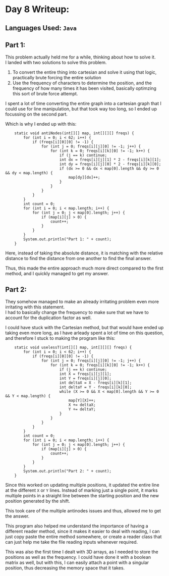 # Day 8 Writeup:
## Languages Used: `Java`
## Part 1:
This problem actually held me for a while, thinking about how to solve it.<br>
I landed with two solutions to solve this problem.
1. To convert the entire thing into cartesian and solve it using that logic, practically brute forcing the entire solution
2.  Use the frequency of characters to determine the position, and the frequency of how many times it has been visited, basically optimzing this sort of brute force attempt.

I spent a lot of time converting the entire graph into a cartesian graph that I could use for line manipulation, but that took way too long, so I ended up focussing on the second part.

Which is why I ended up with this:
```
    static void antiNodes(int[][] map, int[][][] freqs) {
        for (int i = 0; i < 62; i++) {
            if (freqs[i][0][0] != -1) {
                for (int j = 0; freqs[i][j][0] != -1; j++) {
                    for (int k = 0; freqs[i][k][0] != -1; k++) {
                        if (j == k) continue;
                        int dx = freqs[i][j][1] * 2 - freqs[i][k][1];
                        int dy = freqs[i][j][0] * 2 - freqs[i][k][0];
                        if (dx >= 0 && dx < map[0].length && dy >= 0 && dy < map.length) {
                            map[dy][dx]++;
                        }
                    }
                }
            }
        }
        int count = 0;
        for (int i = 0; i < map.length; i++) {
            for (int j = 0; j < map[0].length; j++) {
                if (map[i][j] > 0) {
                    count++;
                }
            }
        }
        System.out.println("Part 1: " + count);
    }
```
Here, instead of taking the absolute distance, it is matching with the relative distance to find the distance from one another to find the final answer.

Thus, this made the entire approach much more direct compared to the first method, and I quickly managed to get my answer.

## Part 2:
They somehow managed to make an already irritating problem even more irritating with this statement.<br>
I had to basically change the frequency to make sure that we have to account for the duplication factor as well.

I could have stuck with the Cartesian method, but that would have ended up taking even more long, as I have arleady spent a lot of time on this question, and therefore I stuck to making the program like this:
```
    static void uselessT(int[][] map, int[][][] freqs) {
        for (int i = 0; i < 62; i++) {
            if (freqs[i][0][0] != -1) {
                for (int j = 0; freqs[i][j][0] != -1; j++) {
                    for (int k = 0; freqs[i][k][0] != -1; k++) {
                        if (j == k) continue;
                        int X = freqs[i][j][1];
                        int Y = freqs[i][j][0];
                        int deltaX = X - freqs[i][k][1];
                        int deltaY = Y - freqs[i][k][0];
                        while (X >= 0 && X < map[0].length && Y >= 0 && Y < map.length) {
                            map[Y][X]++;
                            X += deltaX;
                            Y += deltaY;
                        }
                    }
                }
            }
        }
        int count = 0;
        for (int i = 0; i < map.length; i++) {
            for (int j = 0; j < map[0].length; j++) {
                if (map[i][j] > 0) {
                    count++;
                }
            }
        }
        System.out.println("Part 2: " + count);
    }
```
Since this worked on updating multiple positions, it updated the entire line at the different `X` or `Y` lines. Instead of marking just a single point, it marks multiple points in a straight line between the starting position and the new position generated by the shift. 

This took care of the multiple antinodes issues and thus, allowed me to get the answer.

This program also helped me understand the importance of having a different reader method, since it makes it easier to deal with reading, I can just copy paste the entire method somewhere, or create a reader class that can just help me take the file reading inputs whenever required.

This was also the first time I dealt with 3D arrays, as I needed to store the positions as well as the frequency. I could have done it with a boolean matrix as well, but with this, I can easily attach a point with a singular position, thus decreasing the memory space that it takes.